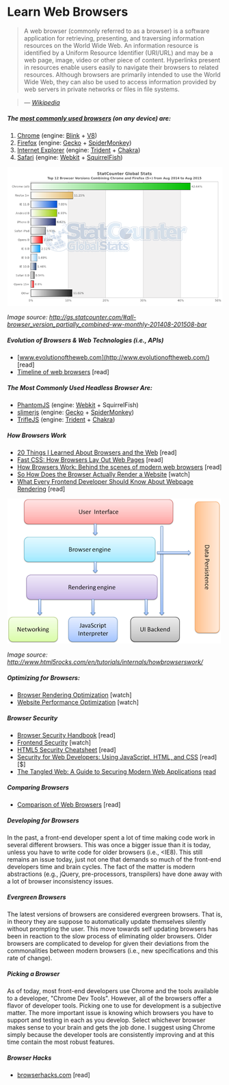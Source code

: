 # Learn Web Browsers

> A web browser (commonly referred to as a browser) is a software application for retrieving, presenting, and traversing information resources on the World Wide Web. An information resource is identified by a Uniform Resource Identifier (URI/URL) and may be a web page, image, video or other piece of content. Hyperlinks present in resources enable users easily to navigate their browsers to related resources. Although browsers are primarily intended to use the World Wide Web, they can also be used to access information provided by web servers in private networks or files in file systems.

><cite>&#8212; [Wikipedia](https://en.wikipedia.org/wiki/Web_browser)</cite>


##### The [most commonly used browsers](http://www.sitepoint.com/browser-trends-april-2015-statcounter-vs-netmarketshare/) (on any device) are:

1. [Chrome](http://www.google.com/chrome/) (engine: [Blink](https://en.wikipedia.org/wiki/Blink_%28layout_engine%29) + [V8](https://en.wikipedia.org/wiki/V8_%28JavaScript_engine%29))
2. [Firefox](https://www.mozilla.org/en-US/firefox/new/) (engine: [Gecko](https://en.wikipedia.org/wiki/Gecko_%28software%29) + [SpiderMonkey](https://en.wikipedia.org/wiki/SpiderMonkey_%28software%29))
3. [Internet Explorer](http://windows.microsoft.com/en-us/internet-explorer/download-ie) (engine: [Trident](https://en.wikipedia.org/wiki/Trident_%28layout_engine%29) + [Chakra](https://en.wikipedia.org/wiki/Chakra_%28JScript_engine%29))
4. [Safari](https://www.apple.com/safari/) (engine: [Webkit](https://en.wikipedia.org/wiki/WebKit) + [SquirrelFish](https://trac.webkit.org/wiki/SquirrelFish))

![](../images/statcounter.png "http://gs.statcounter.com/#all-browser_version_partially_combined-ww-monthly-201408-201508-bar")

<cite>Image source: <a href="http://gs.statcounter.com/#all-browser_version_partially_combined-ww-monthly-201408-201508-bar">http://gs.statcounter.com/#all-browser_version_partially_combined-ww-monthly-201408-201508-bar</a></cite>

##### Evolution of Browsers & Web Technologies (i.e., APIs)

* [www.evolutionoftheweb.com](http://www.evolutionoftheweb.com/) [read]
* [Timeline of web browsers](https://en.wikipedia.org/wiki/Timeline_of_web_browsers) [read]

##### The Most Commonly Used Headless Browser Are:

* [PhantomJS](http://phantomjs.org/) (engine: [Webkit](https://en.wikipedia.org/wiki/WebKit) + SquirrelFish)
* [slimerjs](http://slimerjs.org/) (engine: [Gecko](https://en.wikipedia.org/wiki/Gecko_%28software%29) + [SpiderMonkey](https://en.wikipedia.org/wiki/SpiderMonkey_%28software%29))
* [TrifleJS](http://triflejs.org/) (engine: [Trident](https://en.wikipedia.org/wiki/Trident_%28layout_engine%29) + [Chakra](https://en.wikipedia.org/wiki/Chakra_%28JScript_engine%29))

##### How Browsers Work

* [20 Things I Learned About Browsers and the Web](http://www.20thingsilearned.com/en-US/foreword/1) [read]
* [Fast CSS: How Browsers Lay Out Web Pages](http://dbaron.org/talks/2012-03-11-sxsw/master.xhtml) [read]
* [How Browsers Work: Behind the scenes of modern web browsers](http://www.html5rocks.com/en/tutorials/internals/howbrowserswork/) [read]
* [So How Does the Browser Actually Render a Website](https://www.youtube.com/watch?v=SmE4OwHztCc) [watch]
* [What Every Frontend Developer Should Know About Webpage Rendering](http://frontendbabel.info/articles/webpage-rendering-101/) [read]

![](../images/browsers-work.png "http://www.html5rocks.com/en/tutorials/internals/howbrowserswork/")

<cite>Image source: <a href="http://www.html5rocks.com/en/tutorials/internals/howbrowserswork/">http://www.html5rocks.com/en/tutorials/internals/howbrowserswork/</a></cite>

##### Optimizing for Browsers:

* [Browser Rendering Optimization](https://www.udacity.com/course/browser-rendering-optimization--ud860) [watch]
* [Website Performance Optimization](https://www.udacity.com/course/website-performance-optimization--ud884) [watch]

##### Browser Security

* [Browser Security Handbook](https://code.google.com/p/browsersec/wiki/Main) [read]
* [Frontend Security](https://mikewest.org/2013/09/frontend-security-frontendconf-2013) [watch]
* [HTML5 Security Cheatsheet](https://html5sec.org/#javascript) [read]
* [Security for Web Developers: Using JavaScript, HTML, and CSS](http://www.amazon.com/Security-Web-Developers-Using-JavaScript/dp/1491928646/) [read][$]
* [The Tangled Web: A Guide to Securing Modern Web Applications](http://lcamtuf.coredump.cx/tangled/) [read]($)

##### Comparing Browsers

* [Comparison of Web Browsers](https://en.wikipedia.org/wiki/Comparison_of_web_browsers) [read]

##### Developing for Browsers

In the past, a front-end developer spent a lot of time making code work in several different browsers. This was once a bigger issue than it is today, unless you have to write code for older browsers (i.e., <IE8). This still remains an issue today, just not one that demands so much of the front-end developers time and brain cycles. The fact of the matter is modern abstractions (e.g., jQuery, pre-processors, transpilers) have done away with a lot of browser inconsistency issues.

##### Evergreen Browsers

The latest versions of browsers are considered evergreen browsers. That is, in theory they are suppose to automatically update themselves silently without prompting the user. This move towards self updating browsers has been in reaction to the slow process of eliminating older browsers. Older browsers  are complicated to develop for given their deviations from the commonalities between modern browsers (i.e., new specifications and this rate of change).

##### Picking a Browser

As of today, most front-end developers use Chrome and the tools available to a developer, "Chrome Dev Tools". However, all of the browsers offer a flavor of developer tools. Picking one to use for development is a subjective matter. The more important issue is knowing which browsers you have to support and testing in each as you develop. Select whichever browser makes sense to your brain and gets the job done. I suggest using Chrome simply because the developer tools are consistently improving and at this time contain the most robust features.

##### Browser Hacks

* [browserhacks.com](http://browserhacks.com/) [read]
























